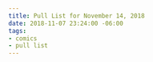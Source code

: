 ```yaml
---
title: Pull List for November 14, 2018
date: 2018-11-07 23:24:00 -06:00
tags:
- comics
- pull list
---
```


